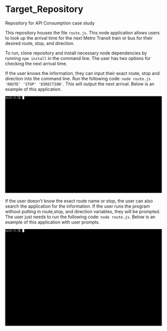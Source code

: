 # Target_Repository
Repository for API Consumption case study

This repository houses the file `route.js`. This node application allows users to look up the arrival time for the next Metro Transit train or bus for their desired route, stop, and direction. 

To run, clone repository and install necessary node dependencies by running `npm install` in the command line. The user has two options for checking the next arrival time. 

If the user knows the information, they can input their exact route, stop and direction into the command line. Run the following code: `node route.js 'ROUTE' 'STOP' 'DIRECTION'`. This will output the next arrival. Below is an example of this application. 

![Alt Text](./Gif_images/output_manual.gif)

If the user doesn't know the exact route name or stop, the user can also search the application for the information. If the user runs the program without putting in route,stop, and direction variables, they will be prompted. The user just needs to run the following code: `node route.js`. Below is an example of this application with user prompts. 

![Alt Text](./Gif_images/output_inquirer.gif)

